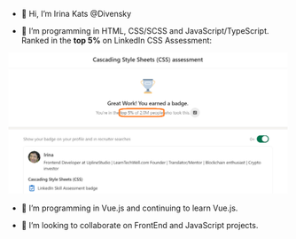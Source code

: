 - 👋 Hi, I’m Irina Kats @Divensky

- 🌱 I’m programming in HTML, CSS/SCSS and JavaScript/TypeScript. Ranked in the **top 5%** on LinkedIn CSS Assessment:

 ![top 5% CSS Skills Certificate](https://raw.githubusercontent.com/Divensky/Divensky/main/LinkedInSkillAssessmentCSS.png)

- 💞️ I’m programming in Vue.js and continuing to learn Vue.js.
 
- 💞️ I’m looking to collaborate on FrontEnd and JavaScript projects.
<!---
Divensky/Divensky is a ✨ special ✨ repository because its `README.md` (this file) appears on your GitHub profile.
You can click the Preview link to take a look at your changes.
--->
